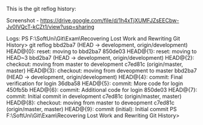 This is the git reflog history:

Screenshot - https://drive.google.com/file/d/1h4xTjXUMFJZsEECbw-Jv0IVQcT-kCZt1/view?usp=sharing

Logs: 
PS F:\SoftUni\Git\Exam\Recovering Lost Work and Rewriting Git History> git reflog
bbd2ba7 (HEAD -> development, origin/development) HEAD@{0}: reset: moving to bbd2ba7
850de03 HEAD@{1}: reset: moving to HEAD~3
bbd2ba7 (HEAD -> development, origin/development) HEAD@{2}: checkout: moving from master to development
c7ed81c (origin/master, master) HEAD@{3}: checkout: moving from deveopment to master
bbd2ba7 (HEAD -> development, origin/development) HEAD@{4}: commit: Final verification for login
36dba58 HEAD@{5}: commit: More code for login
450fb5b HEAD@{6}: commit: Additional code for login
850de03 HEAD@{7}: commit: Initial commit in development
c7ed81c (origin/master, master) HEAD@{8}: checkout: moving from master to deveopment
c7ed81c (origin/master, master) HEAD@{9}: commit (initial): Initial commit
PS F:\SoftUni\Git\Exam\Recovering Lost Work and Rewriting Git History> 
